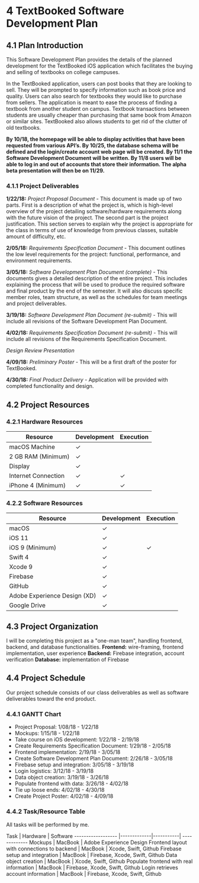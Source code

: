 # 4 TextBooked Software Development Plan
## 4.1 Plan Introduction

This Software Development Plan provides the details of the planned development for the TextBooked iOS application which facilitates the buying and selling of textbooks on college campuses.     

In the TextBooked application, users can post books that they are looking to sell. They will be prompted to specify information such as book price and quality. Users can also search for textbooks they would like to purchase from sellers. The application is meant to ease the process of finding a textbook from another student on campus. Textbook transactions between students are usually cheaper than purchasing that same book from Amazon or similar sites. TextBooked also allows students to get rid of the clutter of old textbooks.

**By 10/18, the homepage will be able to display activities that have been requested from various API’s. By 10/25, the database schema will be defined and the login/create account web page will be created. By 11/1 the Software Development Document will be written. By 11/8 users will be able to log in and out of accounts that store their information. The alpha beta presentation will then be on 11/29.**

### 4.1.1 Project Deliverables
**1/22/18:**
_Project Proposal Document_ - This document is made up of two parts. First is a description of what the project is, which is high-level overview of the project detailing software/hardware requirements along with the future vision of the project. The second part is the project justification.  This section serves to explain why the project is appropriate for the class in terms of use of knowledge from previous classes, suitable amount of difficulty, etc.

**2/05/18:**
_Requirements Specification Document_ - This document outlines the low level requirements for the project: functional, performance, and environment requirements.

**3/05/18:**
_Software Development Plan Document (complete)_ - This documents gives a detailed
description of the entire project. This includes explaining the process that will be used
to produce the required software and final product by the end of the semester.  It will
also discuss specific member roles, team structure, as well as the schedules for team
meetings and project deliverables.

**3/19/18:**
_Software Development Plan Document (re-submit)_ - This will include all revisions of the Software Development Plan Document.

**4/02/18:**
_Requirements Specification Document (re-submit)_ - This will include all revisions of the Requirements Specification Document.

_Design Review Presentation_

**4/09/18:**
_Preliminary Poster_ - This will be a first draft of the poster for TextBooked.

**4/30/18:**
_Final Product Delivery_ - Application will be provided with completed functionality and design.

## 4.2 Project Resources
### 4.2.1 Hardware Resources
  Resource               | Development   | Execution
  ------------------     | ------------- | -----------
  macOS Machine          | ✓             |
  2 GB RAM (Minimum)     | ✓             |
  Display                | ✓             |
  Internet Connection    | ✓             | ✓
  iPhone 4 (Minimum)     | ✓             | ✓

### 4.2.2 Software Resources
  Resource                                 | Development   | Execution
  ---------------------------------------- | ------------- | ---------
  macOS                                    | ✓             |
  iOS 11                                   | ✓             |
  iOS 9 (Minimum)                          | ✓             | ✓
  Swift 4                                  | ✓             |
  Xcode 9                                  | ✓             |
  Firebase                                 | ✓             |
  GitHub                                   | ✓             |
  Adobe Experience Design (XD)             | ✓             |
  Google Drive                             | ✓             |

## 4.3 Project Organization
I will be completing this project as a "one-man team", handling frontend, backend, and database functionalities.
**Frontend:** wire-framing, frontend implementation, user experience
**Backend:** Firebase integration, account verification
**Database:** implementation of Firebase

## 4.4 Project Schedule
Our project schedule consists of our class deliverables as well as software deliverables toward the end product.
### 4.4.1 GANTT Chart
- Project Proposal: 1/08/18 - 1/22/18
- Mockups: 1/15/18 - 1/22/18
- Take course on iOS development: 1/22/18 - 2/19/18
- Create Requirements Specification Document: 1/29/18 - 2/05/18
- Frontend implementation: 2/19/18 - 3/05/18
- Create Software Development Plan Document: 2/26/18 - 3/05/18
- Firebase setup and integration: 3/05/18 - 3/19/18
- Login logistics: 3/12/18 - 3/19/18
- Data object creation: 3/19/18 - 3/26/18
- Populate frontend with data: 3/26/18 - 4/02/18
- Tie up loose ends: 4/02/18 - 4/30/18
- Create Project Poster: 4/02/18 - 4/09/18

### 4.4.2 Task/Resource Table
All tasks will be performed by me.

Task     | Hardware | Software
------------------ |-------------|-----------| -------------
Mockups  | MacBook | Adobe Experience Design
Frontend layout with connections to backend | MacBook | Xcode, Swift, Github
Firebase setup and integration | MacBook | Firebase, Xcode, Swift, Github
Data object creation | MacBook | Xcode, Swift, Github
Populate frontend with real information | MacBook | Firebase, Xcode, Swift, Github
Login retrieves account information | MacBook | Firebase, Xcode, Swift, Github
